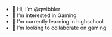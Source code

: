 - 👋 Hi, I’m @qwibbler
- 👀 I’m interested in Gaming
- 🌱 I’m currently learning in highschool
- 💞️ I’m looking to collaborate on gaming 

<!---
Qhele23/Qhele23 is a ✨ special ✨ repository because its `README.md` (this file) appears on your GitHub profile.
You can click the Preview link to take a look at your changes.
--->
